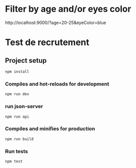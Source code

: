 # Filter by age and/or eyes color
http://localhost:9000/?age=20-25&eyeColor=blue

# Test de recrutement

## Project setup
```
npm install
```

### Compiles and hot-reloads for development
```
npm run dev
```
### run json-server 
```
npm run api
```

### Compiles and minifies for production
```
npm run build
```

### Run tests
```
npm test
```
